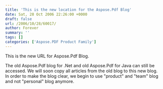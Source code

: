 ```yaml
---
title: 'This is the new location for the Aspose.Pdf Blog'
date: Sat, 28 Oct 2006 22:26:00 +0000
draft: false
url: /2006/10/28/60017/
author: Forever
summary: ''
tags: []
categories: ['Aspose.PDF Product Family']
---
```


This is the new URL for Aspose.Pdf Blog.

The old Aspose.Pdf blog for .Net and old Aspose.Pdf for Java can still be accessed. We will soon copy all articles from the old blog to this new blog. In order to make the blog clear, we begin to use "product" and "team" blog and not "personal" blog anymore.








